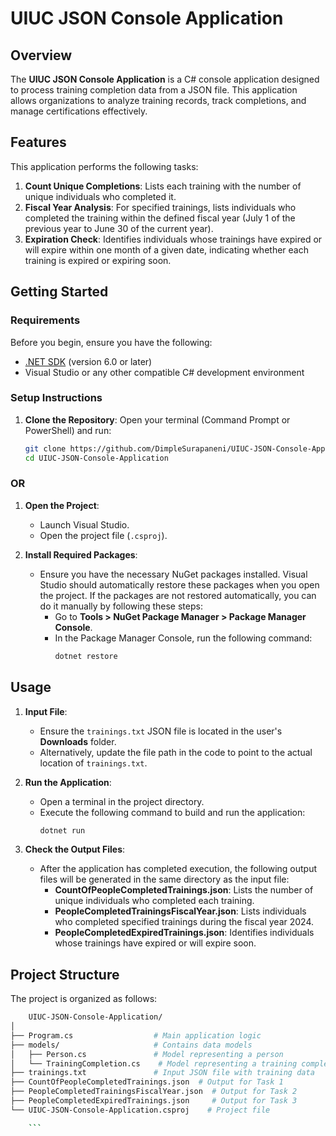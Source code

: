 # UIUC JSON Console Application

## Overview
The **UIUC JSON Console Application** is a C# console application designed to process training completion data from a JSON file. This application allows organizations to analyze training records, track completions, and manage certifications effectively.

## Features
This application performs the following tasks:
1. **Count Unique Completions**: Lists each training with the number of unique individuals who completed it.
2. **Fiscal Year Analysis**: For specified trainings, lists individuals who completed the training within the defined fiscal year (July 1 of the previous year to June 30 of the current year).
3. **Expiration Check**: Identifies individuals whose trainings have expired or will expire within one month of a given date, indicating whether each training is expired or expiring soon.

## Getting Started

### Requirements
Before you begin, ensure you have the following:
- [.NET SDK](https://dotnet.microsoft.com/download) (version 6.0 or later)
- Visual Studio or any other compatible C# development environment

### Setup Instructions
1. **Clone the Repository**:
   Open your terminal (Command Prompt or PowerShell) and run:
   ```bash
   git clone https://github.com/DimpleSurapaneni/UIUC-JSON-Console-Application.git
   cd UIUC-JSON-Console-Application

### OR

1. **Open the Project**:
   - Launch Visual Studio.
   - Open the project file (`.csproj`).

2. **Install Required Packages**:
   - Ensure you have the necessary NuGet packages installed. Visual Studio should automatically restore these packages when you open the project. If the packages are not restored automatically, you can do it manually by following these steps:
     - Go to **Tools > NuGet Package Manager > Package Manager Console**.
     - In the Package Manager Console, run the following command:
       ```powershell
       dotnet restore
       ```
## Usage

1. **Input File**: 
   - Ensure the `trainings.txt` JSON file is located in the user's **Downloads** folder.
   - Alternatively, update the file path in the code to point to the actual location of `trainings.txt`.

2. **Run the Application**:
   - Open a terminal in the project directory.
   - Execute the following command to build and run the application:
     ```bash
     dotnet run
     ```

3. **Check the Output Files**:
   - After the application has completed execution, the following output files will be generated in the same directory as the input file:
     - **CountOfPeopleCompletedTrainings.json**: Lists the number of unique individuals who completed each training.
     - **PeopleCompletedTrainingsFiscalYear.json**: Lists individuals who completed specified trainings during the fiscal year 2024.
     - **PeopleCompletedExpiredTrainings.json**: Identifies individuals whose trainings have expired or will expire soon.
## Project Structure
The project is organized as follows:
 ```bash
     UIUC-JSON-Console-Application/
│
├── Program.cs                  # Main application logic
├── models/                     # Contains data models
│   ├── Person.cs               # Model representing a person
│   └── TrainingCompletion.cs    # Model representing a training completion
├── trainings.txt               # Input JSON file with training data
├── CountOfPeopleCompletedTrainings.json  # Output for Task 1
├── PeopleCompletedTrainingsFiscalYear.json  # Output for Task 2
├── PeopleCompletedExpiredTrainings.json     # Output for Task 3
└── UIUC-JSON-Console-Application.csproj    # Project file

     ```
